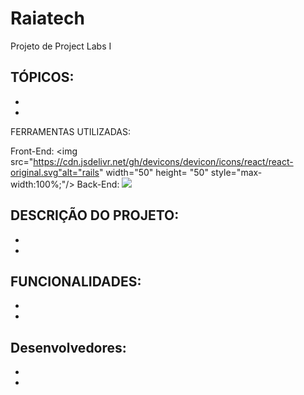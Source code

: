 # Raiatech
Projeto de Project Labs I






TÓPICOS:
-
-
-


FERRAMENTAS UTILIZADAS:

Front-End: <img src="https://cdn.jsdelivr.net/gh/devicons/devicon/icons/react/react-original.svg"alt="rails" width="50" height= "50" style="max-
width:100%;"/>
Back-End: <img src="https://cdn.jsdelivr.net/gh/devicons/devicon/icons/java/java-original.svg" />


DESCRIÇÃO DO PROJETO:
-
-
-


FUNCIONALIDADES:
-
-
-

Desenvolvedores:
-
-
-
